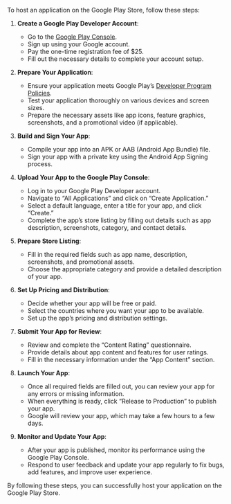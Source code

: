 To host an application on the Google Play Store, follow these steps:

1. **Create a Google Play Developer Account**:
   - Go to the [Google Play Console](https://play.google.com/console/signup).
   - Sign up using your Google account.
   - Pay the one-time registration fee of $25.
   - Fill out the necessary details to complete your account setup.

2. **Prepare Your Application**:
   - Ensure your application meets Google Play’s [Developer Program Policies](https://play.google.com/about/developer-content-policy/).
   - Test your application thoroughly on various devices and screen sizes.
   - Prepare the necessary assets like app icons, feature graphics, screenshots, and a promotional video (if applicable).

3. **Build and Sign Your App**:
   - Compile your app into an APK or AAB (Android App Bundle) file.
   - Sign your app with a private key using the Android App Signing process.

4. **Upload Your App to the Google Play Console**:
   - Log in to your Google Play Developer account.
   - Navigate to “All Applications” and click on “Create Application.”
   - Select a default language, enter a title for your app, and click “Create.”
   - Complete the app’s store listing by filling out details such as app description, screenshots, category, and contact details.

5. **Prepare Store Listing**:
   - Fill in the required fields such as app name, description, screenshots, and promotional assets.
   - Choose the appropriate category and provide a detailed description of your app.

6. **Set Up Pricing and Distribution**:
   - Decide whether your app will be free or paid.
   - Select the countries where you want your app to be available.
   - Set up the app’s pricing and distribution settings.

7. **Submit Your App for Review**:
   - Review and complete the “Content Rating” questionnaire.
   - Provide details about app content and features for user ratings.
   - Fill in the necessary information under the “App Content” section.

8. **Launch Your App**:
   - Once all required fields are filled out, you can review your app for any errors or missing information.
   - When everything is ready, click “Release to Production” to publish your app.
   - Google will review your app, which may take a few hours to a few days.

9. **Monitor and Update Your App**:
   - After your app is published, monitor its performance using the Google Play Console.
   - Respond to user feedback and update your app regularly to fix bugs, add features, and improve user experience.

By following these steps, you can successfully host your application on the Google Play Store.